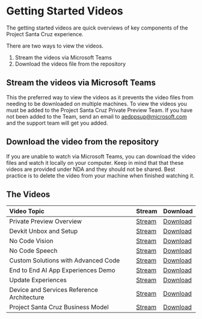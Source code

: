 # Getting Started Videos

The getting started videos are quick overviews of key components of the Project Santa Cruz experience.

There are two ways to view the videos.

1. Stream the videos via Microsoft Teams
2. Download the videos file from the repository

## Stream the videos via Microsoft Teams
This the preferred way to view the videos as it prevents the video files from needing to be downloaded on multiple machines. To view the videos you must be added to the Project Santa Cruz Private Preview Team. If you have not been added to the Team, send an email to aedppsup@microsoft.com and the support team will get you added.

## Download the video from the repository
If you are unable to watch via Microsoft Teams, you can download the video files and watch it locally on your computer. Keep in mind that that these videos are provided under NDA and they should not be shared. Best practice is to delete the video from your machine when finished watching it.

## The Videos

| Video Topic | Stream | Download | 
| :---------- | :----- | :------- |
| Private Preview Overview | [Stream](https://microsoft.sharepoint-df.com/:v:/t/ProjectSantaCruzPrivatePreview/EYbAFWL9cP5Lu57PNWbc0bMBITnGejfCcrdx36JGTx1xpg?e=qvBl9b) | [Download](https://github.com/microsoft/Project-Santa-Cruz-Private-Preview/blob/main/videos/1%20-%20Private%20Preview%20Overview.mp4) |
| Devkit Unbox and Setup | [Stream](https://microsoft.sharepoint-df.com/:v:/t/ProjectSantaCruzPrivatePreview/EX3mBUcyM9tOmnVcZMnhe9wB-4lubt4scTkbqh_q8JSM3Q?e=a6QxvT) | [Download](https://github.com/microsoft/Project-Santa-Cruz-Private-Preview/blob/main/videos/2%20-%20Devkit%20Unbox%20and%20Setup.mp4) |
| No Code Vision | [Stream](https://microsoft.sharepoint-df.com/:v:/t/ProjectSantaCruzPrivatePreview/EdhHFF3PbmlBpgRgPEYXAl8BpGlZPE6RaY9YF_rSsX9-GA?e=fl1KhT) | [Download](https://github.com/microsoft/Project-Santa-Cruz-Private-Preview/blob/main/videos/3%20-%20No%20Code%20Vision.mp4) |
| No Code Speech | [Stream](https://microsoft.sharepoint-df.com/:v:/t/ProjectSantaCruzPrivatePreview/EX9RM66ulJ5Biab4HmtzfJoBLlZmq1SH2DzT8uf32SP_oA?e=wP66c2) | [Download](https://github.com/microsoft/Project-Santa-Cruz-Private-Preview/blob/main/videos/4%20-%20No%20Code%20Speech.mp4) |
| Custom Solutions with Advanced Code | [Stream](https://microsoft.sharepoint-df.com/:v:/t/ProjectSantaCruzPrivatePreview/EVcijaRNY9FLgFYil0cQRckBEryNqUW7-SdN5wEUzcAeYw?e=hVh56C) | [Download](https://github.com/microsoft/Project-Santa-Cruz-Private-Preview/blob/main/videos/5%20-%20Custom%20Solutions%20with%20Advanced%20Code.mp4) |
| End to End AI App Experiences Demo | [Stream](https://microsoft.sharepoint-df.com/:v:/t/ProjectSantaCruzPrivatePreview/EeTa06jYvIJBmQmQuqlpIF0BLOZ7_7bm97EoqRXscoPBwA?e=BxeZHF) | [Download](https://github.com/microsoft/Project-Santa-Cruz-Private-Preview/blob/main/videos/6%20-%20End%20to%20End%20AI%20App%20Experiences%20Demo.mp4) |
| Update Experiences | [Stream](https://microsoft.sharepoint-df.com/:v:/t/ProjectSantaCruzPrivatePreview/ESru0JG6QzBGhbYfjT962TwBOM3RRMcrbR9SVMM_D4fmBg?e=lMLftd) | [Download](https://github.com/microsoft/Project-Santa-Cruz-Private-Preview/blob/main/videos/7%20-%20Update%20Experiences.mp4) |
| Device and Services Reference Architecture | [Stream](https://microsoft.sharepoint-df.com/:v:/t/ProjectSantaCruzPrivatePreview/EYGrjx-Fh8tPgSbhZbK56A4B8FuCyWnUajdTnSmaJIkifg?e=V8IANK) | [Download](https://github.com/microsoft/Project-Santa-Cruz-Private-Preview/blob/main/videos/8%20-%20Device%20and%20Services%20Reference%20Architecture.mp4) |
| Project Santa Cruz Business Model | [Stream](https://microsoft.sharepoint-df.com/:v:/t/ProjectSantaCruzPrivatePreview/Edd8rK1rmK5DuwhuUyUY2z4BxUNsBq9wJL4RQ7k9PiUxsw?e=R40QwB) | [Download](https://github.com/microsoft/Project-Santa-Cruz-Private-Preview/blob/main/videos/9%20-%20Project%20Santa%20Cruz%20Business%20Model.mp4) |